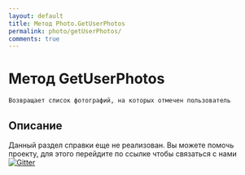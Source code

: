 ```yaml
---
layout: default
title: Метод Photo.GetUserPhotos
permalink: photo/getUserPhotos/
comments: true
---
```

# Метод GetUserPhotos
	Возвращает список фотографий, на которых отмечен пользователь

## Описание
Данный раздел справки еще не реализован. Вы  можете помочь проекту, для этого перейдите по ссылке чтобы связаться с нами [![Gitter](https://badges.gitter.im/Join%20Chat.svg)](https://gitter.im/vknet/vk?utm_source=badge&utm_medium=badge&utm_campaign=pr-badge)

